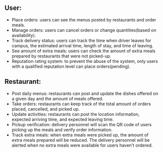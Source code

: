 ## User:
* Place orders: users can see the menus posted by restaurants and order meals. 
* Manage orders: users can cancel orders or change quantities(based on availability). 
* Track delivery status: users can track the time when driver leaves for campus, the estimated arrival time, length of stay, and time of leaving.
* See amount of extra meals: users can check the amount of extra meals prepared by restaurants that were not picked-up.
* Reputation rating system: to prevent the abuse of the system, only users with a qualified reputation level can place orders(pending).

## Restaurant:
* Post daily menus: restaurants can post and update the dishes offered on a given day and the amount of meals offered.
* Take orders: restaurants can keep track of the total amount of orders placed, cancelled, and picked up.
* Update activities: restaurants can post the location information, expected arriving time, and expected leaving time.
* Pickup verification: delivery personnel will scan the QR code of users picking up the meals and verify order information.
* Track extra meals: when extra meals were picked up, the amount of extra meals prepared will be reduced. The delivery personnel will be alerted when no extra meals were available for users haven't ordered.